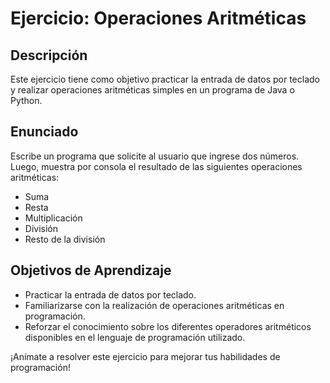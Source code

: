 # Ejercicio: Operaciones Aritméticas

## Descripción

Este ejercicio tiene como objetivo practicar la entrada de datos por teclado y realizar operaciones aritméticas simples en un programa de Java o Python.

## Enunciado

Escribe un programa que solicite al usuario que ingrese dos números. Luego, muestra por consola el resultado de las siguientes operaciones aritméticas:

- Suma
- Resta
- Multiplicación
- División
- Resto de la división

## Objetivos de Aprendizaje

- Practicar la entrada de datos por teclado.
- Familiarizarse con la realización de operaciones aritméticas en programación.
- Reforzar el conocimiento sobre los diferentes operadores aritméticos disponibles en el lenguaje de programación utilizado.

¡Anímate a resolver este ejercicio para mejorar tus habilidades de programación!
